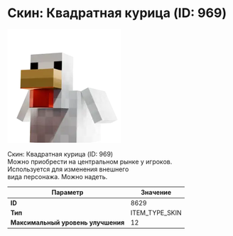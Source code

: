# Скин: Квадратная курица (ID: 969)

![Item Image](../img/8629.webp?raw=true)

Скин: Квадратная курица (ID: 969)<br>Можно приобрести на центральном рынке у игроков.<br>Используется для изменения внешнего<br>вида персонажа. Можно надеть.


| Параметр | Значение |
|----------|----------|
| **ID** | 8629 |
| **Тип** | ITEM_TYPE_SKIN |
| **Максимальный уровень улучшения** | 12 |

